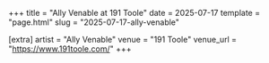 +++
title = "Ally Venable at 191 Toole"
date = 2025-07-17
template = "page.html"
slug = "2025-07-17-ally-venable"

[extra]
artist = "Ally Venable"
venue = "191 Toole"
venue_url = "https://www.191toole.com/"
+++
